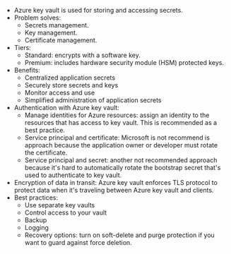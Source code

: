 - Azure key vault is used for storing and accessing secrets.
- Problem solves:
	- Secrets management.
	- Key management.
	- Certificate management.
- Tiers:
	- Standard: encrypts with a software key.
	- Premium: includes hardware security module (HSM) protected keys.
- Benefits:
	- Centralized application secrets
	- Securely store secrets and keys
	- Monitor access and use
	- Simplified administration of application secrets
- Authentication with Azure key vault:
	- Manage identities for Azure resources: assign an identity to the resources that has access to key vault. This is recommended as a best practice.
	- Service principal and certificate: Microsoft is not recommend is approach because the application owner or developer must rotate the certificate.
	- Service principal and secret: another not recommended approach because it's hard to automatically rotate the bootstrap secret that's used to authenticate to key vault.
- Encryption of data in transit: Azure key vault enforces TLS protocol to protect data when it's traveling between Azure key vault and clients.
- Best practices:
	- Use separate key vaults
	- Control access to your vault
	- Backup
	- Logging
	- Recovery options: turn on soft-delete and purge protection if you want to guard against force deletion.